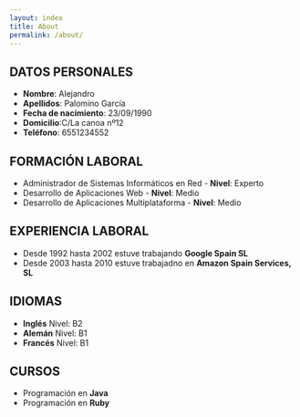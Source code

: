 ```yaml
---
layout: index
title: About
permalink: /about/
---
```


## DATOS PERSONALES

* **Nombre**: Alejandro  
* **Apellidos**: Palomino García  
* **Fecha de nacimiento**: 23/09/1990  
* **Domicilio**:C/La canoa nº12  
* **Teléfono**: 6551234552  


## FORMACIÓN LABORAL

* Administrador de Sistemas Informáticos en Red - **Nivel**: Experto  
* Desarrollo de Aplicaciones Web - **Nivel**: Medio  
* Desarrollo de Aplicaciones Multiplataforma - **Nivel**: Medio  


## EXPERIENCIA LABORAL

* Desde 1992 hasta 2002 estuve trabajando **Google Spain SL**
* Desde 2003 hasta 2010 estuve trabajadno en **Amazon Spain Services, SL**  


## IDIOMAS

* **Inglés** Nivel: B2  
* **Alemán** Nivel: B1  
* **Francés** Nivel: B1  


## CURSOS
 
* Programación en **Java** 
* Programación en **Ruby** 

